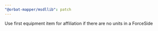 ```yaml
---
"@orbat-mapper/msdllib": patch
---
```


Use first equipment item for affiliation if there are no units in a ForceSide
